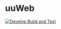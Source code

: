 # uuWeb

[![Develop Build and Test](https://github.com/uu-team-8/uuWeb/actions/workflows/development.yml/badge.svg?branch=develop)](https://github.com/uu-team-8/uuWeb/actions/workflows/development.yml)
